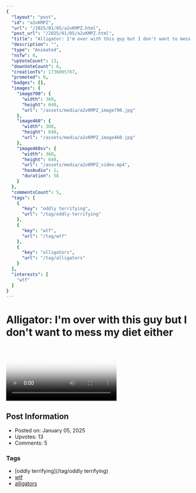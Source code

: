 ```yaml
---
{
  "layout": "post",
  "id": "a2vKMPZ",
  "url": "/2025/01/05/a2vKMPZ.html",
  "post_url": "/2025/01/05/a2vKMPZ.html",
  "title": "Alligator: I'm over with this guy but I don't want to mess my diet either",
  "description": "",
  "type": "Animated",
  "nsfw": 0,
  "upVoteCount": 13,
  "downVoteCount": 6,
  "creationTs": 1736095787,
  "promoted": 0,
  "badges": [],
  "images": {
    "image700": {
      "width": 360,
      "height": 640,
      "url": "/assets/media/a2vKMPZ_image700.jpg"
    },
    "image460": {
      "width": 360,
      "height": 640,
      "url": "/assets/media/a2vKMPZ_image460.jpg"
    },
    "image460sv": {
      "width": 360,
      "height": 640,
      "url": "/assets/media/a2vKMPZ_video.mp4",
      "hasAudio": 1,
      "duration": 58
    }
  },
  "commentsCount": 5,
  "tags": [
    {
      "key": "oddly terrifying",
      "url": "/tag/oddly-terrifying"
    },
    {
      "key": "wtf",
      "url": "/tag/wtf"
    },
    {
      "key": "alligators",
      "url": "/tag/alligators"
    }
  ],
  "interests": [
    "wtf"
  ]
}
---
```


# Alligator: I'm over with this guy but I don't want to mess my diet either

<video controls playsinline loop poster="/assets/media/a2vKMPZ_image460.jpg">
  <source src="/assets/media/a2vKMPZ_video.mp4" type="video/mp4">
  Your browser does not support the video tag.
</video>

## Post Information

- Posted on: January 05, 2025
- Upvotes: 13
- Comments: 5

### Tags

- [oddly terrifying](/tag/oddly terrifying)
- [wtf](/tag/wtf)
- [alligators](/tag/alligators)
